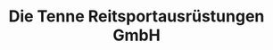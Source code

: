 ---
title: "Die Tenne Reitsportausrüstungen GmbH"
url: /muelheim-kaerlich/die-tenne-reitsportausruestungen-gmbh/
shop: Sport
---
